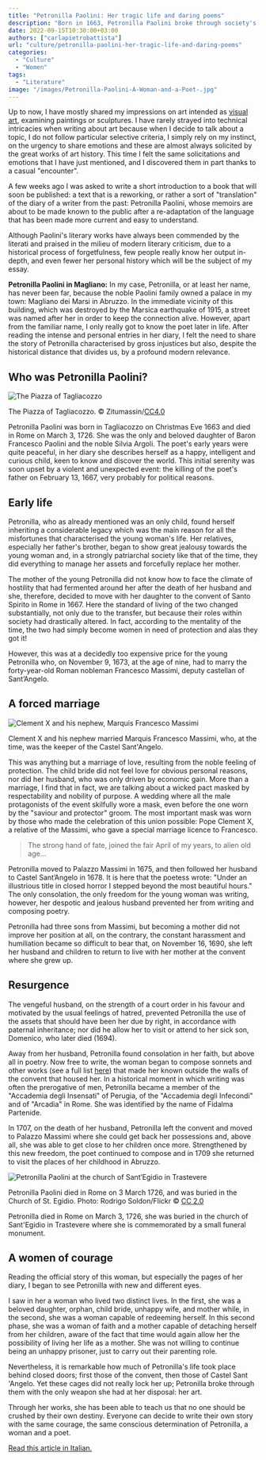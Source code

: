 ```yaml
---
title: "Petronilla Paolini: Her tragic life and daring poems"
description: "Born in 1663, Petronilla Paolini broke through society's patriarchal cage with the only weapon she had at her disposal, her art... writes Carla Pietrobattista."
date: 2022-09-15T10:30:00+03:00
authors: ["carlapietrobattista"]
url: "culture/petronilla-paolini-her-tragic-life-and-daring-poems"
categories:
  - "Culture"
  - "Women"
tags:
  - "Literature"
image: "/images/Petronilla-Paolini-A-Woman-and-a-Poet-.jpg"
---
```

Up to now, I have mostly shared my impressions on art intended as [visual art](https://un-aligned.org/tag/art), examining paintings or sculptures. I have rarely strayed into technical intricacies when writing about art because when I decide to talk about a topic, I do not follow particular selective criteria, I simply rely on my instinct, on the urgency to share emotions and these are almost always solicited by the great works of art history. This time I felt the same solicitations and emotions that I have just mentioned, and I discovered them in part thanks to a casual "encounter".

A few weeks ago I was asked to write a short introduction to a book that will soon be published: a text that is a reworking, or rather a sort of "translation" of the diary of a writer from the past: Petronilla Paolini, whose memoirs are about to be made known to the public after a re-adaptation of the language that has been made more current and easy to understand.

Although Paolini's literary works have always been commended by the literati and praised in the milieu of modern literary criticism, due to a historical process of forgetfulness, few people really know her output in-depth, and even fewer her personal history which will be the subject of my essay.

**Petronilla Paolini in Magliano:** In my case, Petronilla, or at least her name, has never been far, because the noble Paolini family owned a palace in my town: Magliano dei Marsi in Abruzzo. In the immediate vicinity of this building, which was destroyed by the Marsica earthquake of 1915, a street was named after her in order to keep the connection alive. However, apart from the familiar name, I only really got to know the poet later in life. After reading the intense and personal entries in her diary, I felt the need to share the story of Petronilla characterised by gross injustices but also, despite the historical distance that divides us, by a profound modern relevance.

## Who was Petronilla Paolini?

![The Piazza of Tagliacozzo](/images/Petronilla-Paolini-in-Tagliacozzo-838x1024.jpg)

The Piazza of Tagliacozzo. © Zitumassin/[CC4.0](https://creativecommons.org/licenses/by-sa/4.0/)


Petronilla Paolini was born in Tagliacozzo on Christmas Eve 1663 and died in Rome on March 3, 1726. She was the only and beloved daughter of Baron Francesco Paolini and the noble Silvia Argoli. The poet's early years were quite peaceful, in her diary she describes herself as a happy, intelligent and curious child, keen to know and discover the world. This initial serenity was soon upset by a violent and unexpected event: the killing of the poet's father on February 13, 1667, very probably for political reasons.

## Early life

Petronilla, who as already mentioned was an only child, found herself inheriting a considerable legacy which was the main reason for all the misfortunes that characterised the young woman's life. Her relatives, especially her father's brother, began to show great jealousy towards the young woman and, in a strongly patriarchal society like that of the time, they did everything to manage her assets and forcefully replace her mother.

The mother of the young Petronilla did not know how to face the climate of hostility that had fermented around her after the death of her husband and she, therefore, decided to move with her daughter to the convent of Santo Spirito in Rome in 1667. Here the standard of living of the two changed substantially, not only due to the transfer, but because their roles within society had drastically altered. In fact, according to the mentality of the time, the two had simply become women in need of protection and alas they got it!

However, this was at a decidedly too expensive price for the young Petronilla who, on November 9, 1673, at the age of nine, had to marry the forty-year-old Roman nobleman Francesco Massimi, deputy castellan of Sant’Angelo.

## A forced marriage

![Clement X and his nephew, Marquis Francesco Massimi](/images/Clement-X-and-his-his-nephew-Marquis-Francesco-Massimi.-1024x663.jpg)

Clement X and his nephew married Marquis Francesco Massimi, who, at the time, was the keeper of the Castel Sant'Angelo.


This was anything but a marriage of love, resulting from the noble feeling of protection. The child bride did not feel love for obvious personal reasons, nor did her husband, who was only driven by economic gain. More than a marriage, I find that in fact, we are talking about a wicked pact masked by respectability and nobility of purpose. A wedding where all the male protagonists of the event skilfully wore a mask, even before the one worn by the "saviour and protector" groom. The most important mask was worn by those who made the celebration of this union possible: Pope Clement X, a relative of the Massimi, who gave a special marriage licence to Francesco.

> The strong hand of fate, joined the fair April of my years, to alien old age...

Petronilla moved to Palazzo Massimi in 1675, and then followed her husband to Castel Sant’Angelo in 1678. It is here that the poetess wrote: "Under an illustrious title in closed horror I stepped beyond the most beautiful hours." The only consolation, the only freedom for the young woman was writing, however, her despotic and jealous husband prevented her from writing and composing poetry.

Petronilla had three sons from Massimi, but becoming a mother did not improve her position at all, on the contrary, the constant harassment and humiliation became so difficult to bear that, on November 16, 1690, she left her husband and children to return to live with her mother at the convent where she grew up.

## **Resurgence** 

The vengeful husband, on the strength of a court order in his favour and motivated by the usual feelings of hatred, prevented Petronilla the use of the assets that should have been her due by right, in accordance with paternal inheritance; nor did he allow her to visit or attend to her sick son, Domenico, who later died (1694).

Away from her husband, Petronilla found consolation in her faith, but above all in poetry. Now free to write, the woman began to compose sonnets and other works (see a full list [here](https://it.wikisource.org/wiki/Autore:Petronilla_Paolini_Massimi)) that made her known outside the walls of the convent that housed her. In a historical moment in which writing was often the prerogative of men, Petronilla became a member of the "Accademia degli Insensati" of Perugia, of the "Accademia degli Infecondi" and of "Arcadia" in Rome. She was identified by the name of Fidalma Partenide.

In 1707, on the death of her husband, Petronilla left the convent and moved to Palazzo Massimi where she could get back her possessions and, above all, she was able to get close to her children once more. Strengthened by this new freedom, the poet continued to compose and in 1709 she returned to visit the places of her childhood in Abruzzo.

![Petronilla Paolini at the church of Sant’Egidio in Trastevere](/images/Petronilla-Paolini-at-the-church-of-SantEgidio-in-Trastevere-1024x768.jpg)

Petronilla Paolini died in Rome on 3 March 1726, and was buried in the Church of St. Egidio. Photo: Rodrigo Soldon/Flickr © [CC 2.0](https://creativecommons.org/licenses/by-nd/2.0/)


Petronilla died in Rome on March 3, 1726, she was buried in the church of Sant'Egidio in Trastevere where she is commemorated by a small funeral monument.

## A women of courage

Reading the official story of this woman, but especially the pages of her diary, I began to see Petronilla with new and different eyes.

I saw in her a woman who lived two distinct lives. In the first, she was a beloved daughter, orphan, child bride, unhappy wife, and mother while, in the second, she was a woman capable of redeeming herself. In this second phase, she was a woman of faith and a mother capable of detaching herself from her children, aware of the fact that time would again allow her the possibility of living her life as a mother. She was not willing to continue being an unhappy prisoner, just to carry out their parenting role.

Nevertheless, it is remarkable how much of Petronilla's life took place behind closed doors; first those of the convent, then those of Castel Sant 'Angelo. Yet these cages did not really lock her up; Petronilla broke through them with the only weapon she had at her disposal: her art.

Through her works, she has been able to teach us that no one should be crushed by their own destiny. Everyone can decide to write their own story with the same courage, the same conscious determination of Petronilla, a woman and a poet.

[Read this article in Italian.](https://un-aligned.org/wp-content/uploads/2022/09/Petronilla-Paolini_-una-donna-e-una-poetessa.pdf)
